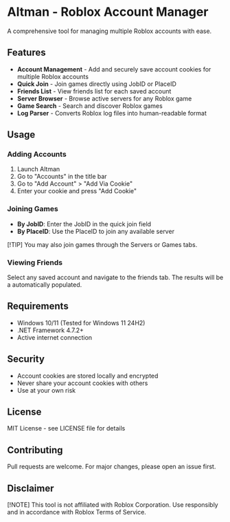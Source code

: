 # Altman - Roblox Account Manager

A comprehensive tool for managing multiple Roblox accounts with ease.

## Features

- **Account Management** - Add and securely save account cookies for multiple Roblox accounts
- **Quick Join** - Join games directly using JobID or PlaceID
- **Friends List** - View friends list for each saved account
- **Server Browser** - Browse active servers for any Roblox game
- **Game Search** - Search and discover Roblox games
- **Log Parser** - Converts Roblox log files into human-readable format

## Usage

### Adding Accounts
1. Launch Altman
2. Go to "Accounts" in the title bar
3. Go to "Add Account" > "Add Via Cookie"
4. Enter your cookie and press "Add Cookie"

### Joining Games
- **By JobID**: Enter the JobID in the quick join field
- **By PlaceID**: Use the PlaceID to join any available server

[!TIP]
You may also join games through the Servers or Games tabs.

### Viewing Friends
Select any saved account and navigate to the friends tab. The results will be a automatically populated.

## Requirements

- Windows 10/11 (Tested for Windows 11 24H2)
- .NET Framework 4.7.2+
- Active internet connection

## Security

- Account cookies are stored locally and encrypted
- Never share your account cookies with others
- Use at your own risk

## License

MIT License - see LICENSE file for details

## Contributing

Pull requests are welcome. For major changes, please open an issue first.

## Disclaimer
[!NOTE]
This tool is not affiliated with Roblox Corporation. Use responsibly and in accordance with Roblox Terms of Service.